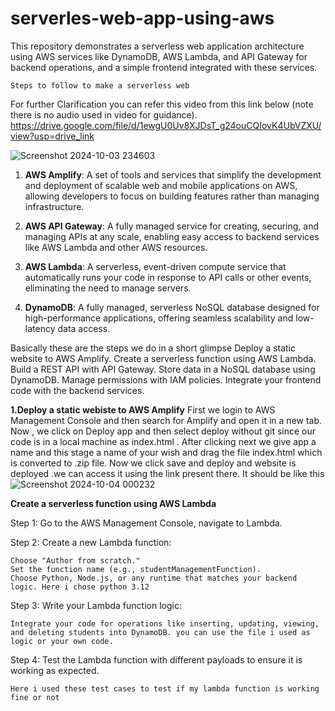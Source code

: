 # serverles-web-app-using-aws
This repository demonstrates a serverless web application architecture using AWS services like DynamoDB, AWS Lambda, and API Gateway for backend operations, and a simple frontend integrated with these services. 

`Steps to follow to make a serverless web`

For further Clarification you can refer this video from this link below (note there is no audio used in video for guidance).
https://drive.google.com/file/d/1ewgU0Uv8XJDsT_g24ouCQIovK4UbVZXU/view?usp=drive_link 

![Screenshot 2024-10-03 234603](https://github.com/user-attachments/assets/e8afb4a7-fc75-43f8-8087-1b5a7ddd77da)

1) **AWS Amplify**: A set of tools and services that simplify the development and deployment of scalable web and mobile applications on AWS, allowing developers to focus on building features rather than managing infrastructure.

2) **AWS API Gateway**: A fully managed service for creating, securing, and managing APIs at any scale, enabling easy access to backend services like AWS Lambda and other AWS resources.

3) **AWS Lambda**: A serverless, event-driven compute service that automatically runs your code in response to API calls or other events, eliminating the need to manage servers.

4) **DynamoDB**: A fully managed, serverless NoSQL database designed for high-performance applications, offering seamless scalability and low-latency data access.

Basically these are the steps we do in a short glimpse
    Deploy a static website to AWS Amplify.
    Create a serverless function using AWS Lambda.
    Build a REST API with API Gateway.
    Store data in a NoSQL database using DynamoDB.
    Manage permissions with IAM policies. Integrate your frontend code with the backend services.

**1.Deploy a static webiste to AWS Amplify**
First we login to AWS Management Console and then search for Amplify and open it in a new tab.
Now , we click on Deploy app and then select deploy without git since our code is in a local machine as index.html .
After clicking next we give app a name and this stage a name of your wish and drag the file index.html which is converted to .zip file.
Now we click save and deploy and website is deployed .we can access it using the link present there.
It should be like this 
![Screenshot 2024-10-04 000232](https://github.com/user-attachments/assets/343f9368-767b-4ade-a0c5-b37e7af2560c)

**Create a serverless function using AWS Lambda**

Step 1: Go to the AWS Management Console, navigate to Lambda.

Step 2: Create a new Lambda function:

    Choose "Author from scratch."
    Set the function name (e.g., studentManagementFunction).
    Choose Python, Node.js, or any runtime that matches your backend logic. Here i chose python 3.12

Step 3: Write your Lambda function logic:

    Integrate your code for operations like inserting, updating, viewing, and deleting students into DynamoDB. you can use the file i used as logic or your own code.

Step 4: Test the Lambda function with different payloads to ensure it is working as expected.

    Here i used these test cases to test if my lambda function is working fine or not 

